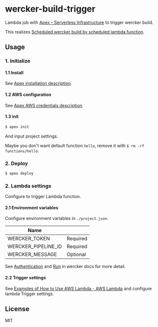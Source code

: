wercker-build-trigger
===

Lambda job with [Apex – Serverless Infrastructure](http://apex.run/) to trigger wercker build.

This realizes [Scheduled wercker build by scheduled lambda function](http://docs.aws.amazon.com/lambda/latest/dg/tutorial-scheduled-events-schedule-expressions.html).

## Usage
### 1. Initialize
#### 1.1 Install
See [Apex installation description](http://apex.run/#installation).

#### 1.2 AWS configuration
See [Apex AWS credentials description](http://apex.run/#aws-credentials).


#### 1.3 init

```sh
$ apex init
```

And input project settings.

Maybe you don't want default function `hello`, remove it with `$ rm -rf functions/hello`.

### 2. Deploy
```sh
$ apex deploy
```


### 2. Lambda settings
Configure to trigger Lambda function.

#### 2.1 Environment variables
Configure environment variables in `./project.json`.

|Name||
|---|---|
|WERCKER_TOKEN|Required|
|WERCKER_PIPELINE_ID|Required|
|WERCKER_MESSAGE|Optional|

See [Authentication](http://devcenter.wercker.com/docs/api/getting-started/authentication#using-a-token) and [Run](http://devcenter.wercker.com/docs/api/endpoints/runs#trigger-a-run) in wercker docs for more detail.

#### 2.2 Trigger settings
See [Examples of How to Use AWS Lambda - AWS Lambda](http://docs.aws.amazon.com/lambda/latest/dg/use-cases.html) and configure lambda Trigger settings.


## License
MIT
